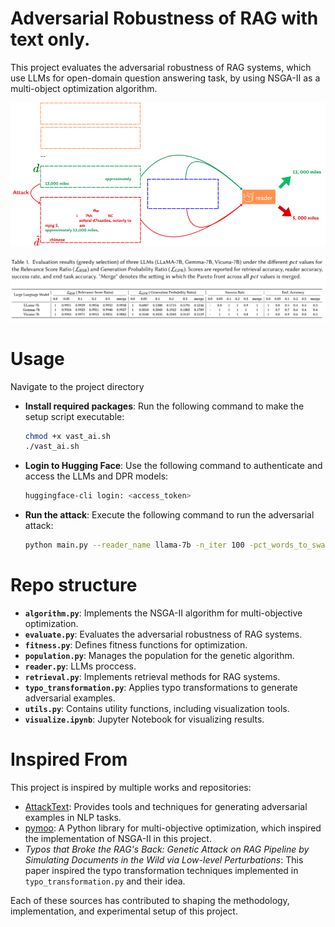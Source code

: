 # Adversarial Robustness of RAG with text only.
This project evaluates the adversarial robustness of RAG systems, which use LLMs for open-domain question answering task, by using NSGA-II as a multi-object optimization algorithm.

![alt text](images/sample.png)

![alt text](images/result.png)

# Usage
Navigate to the project directory

- **Install required packages**:
   Run the following command to make the setup script executable:

   ```bash
   chmod +x vast_ai.sh
   ./vast_ai.sh
   ```
- **Login to Hugging Face**: Use the following command to authenticate and access the LLMs and DPR models:
    ```bash
    huggingface-cli login: <access_token>
    ```

- **Run the attack**: Execute the following command to run the adversarial attack:
    ```bash
    python main.py --reader_name llama-7b -n_iter 100 -pct_words_to_swap 0.2 --algorithm NSGAII
    ```
# Repo structure
- **`algorithm.py`**: Implements the NSGA-II algorithm for multi-objective optimization.
- **`evaluate.py`**: Evaluates the adversarial robustness of RAG systems.
- **`fitness.py`**: Defines fitness functions for optimization.
- **`population.py`**: Manages the population for the genetic algorithm.
- **`reader.py`**: LLMs proccess.
- **`retrieval.py`**: Implements retrieval methods for RAG systems.
- **`typo_transformation.py`**: Applies typo transformations to generate adversarial examples.
- **`utils.py`**: Contains utility functions, including visualization tools.
- **`visualize.ipynb`**: Jupyter Notebook for visualizing results.

# Inspired From
This project is inspired by multiple works and repositories:

- [AttackText](https://textattack.readthedocs.io/en/master/): Provides tools and techniques for generating adversarial examples in NLP tasks.
- [pymoo](https://pymoo.org/): A Python library for multi-objective optimization, which inspired the implementation of NSGA-II in this project.
- *Typos that Broke the RAG's Back: Genetic Attack on RAG Pipeline by Simulating Documents in the Wild via Low-level Perturbations*: This paper inspired the typo transformation techniques implemented in `typo_transformation.py` and their idea.

Each of these sources has contributed to shaping the methodology, implementation, and experimental setup of this project.